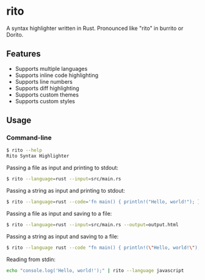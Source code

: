 # rito

A syntax highlighter written in Rust. Pronounced like "rito" in burrito or Dorito.

## Features

- Supports multiple languages
- Supports inline code highlighting
- Supports line numbers
- Supports diff highlighting
- Supports custom themes
- Supports custom styles

## Usage

### Command-line

```bash
$ rito --help
Rito Syntax Highlighter
```

Passing a file as input and printing to stdout:

```bash
$ rito --language=rust --input=src/main.rs
```

Passing a string as input and printing to stdout:

```bash
$ rito --language=rust --code='fn main() { println!("Hello, world!"); }'
```

Passing a file as input and saving to a file:

```bash
$ rito --language=rust --input=src/main.rs --output=output.html
```

Passing a string as input and saving to a file:

```bash
$ rito --language rust --code "fn main() { println!(\"Hello, world!\"); }" --output highlighted.html
```

Reading from stdin:

```bash
echo "console.log('Hello, world!');" | rito --language javascript
```
